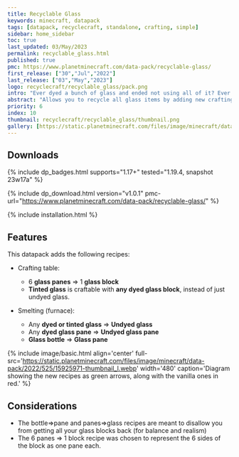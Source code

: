```yaml
---
title: Recyclable Glass
keywords: minecraft, datapack
tags: [datapack, recyclecraft, standalone, crafting, simple]
sidebar: home_sidebar
toc: true
last_updated: 03/May/2023
permalink: recyclable_glass.html
published: true
pmc: https://www.planetminecraft.com/data-pack/recyclable-glass/
first_release: ["30","Jul","2022"]
last_release: ["03","May","2023"]
logo: recyclecraft/recyclable_glass/pack.png
intro: "Ever dyed a bunch of glass and ended not using all of it? Ever crafted more panes or bottles than you needed? This datapack allows you to recycle all glass items by adding crafting and smelting recipes."
abstract: "Allows you to recycle all glass items by adding new crafting and smelting recipes."
priority: 6
index: 10
thumbnail: recyclecraft/recyclable_glass/thumbnail.png
gallery: [https://static.planetminecraft.com/files/image/minecraft/data-pack/2022/525/15925993-captura_l.webp,https://static.planetminecraft.com/files/image/minecraft/data-pack/2022/525/15925995-captura_l.webp,https://static.planetminecraft.com/files/image/minecraft/data-pack/2022/525/15925996-captura_l.webp,https://static.planetminecraft.com/files/image/minecraft/data-pack/2022/525/15925997-captura_l.webp]
---
```


## Downloads
{% include dp_badges.html supports="1.17+" tested="1.19.4, snapshot 23w17a" %}

{% include dp_download.html version="v1.0.1" pmc-url="https://www.planetminecraft.com/data-pack/recyclable-glass/" %}

{% include installation.html %}

## Features
This datapack adds the following recipes:

- Crafting table:

  - 6 **glass panes** ⇒ 1 **glass block**
  - **Tinted glass** is craftable with **any dyed glass block**, instead of just undyed glass.

- Smelting (furnace):

  - Any **dyed or tinted glass** ⇒ **Undyed glass**
  - Any **dyed glass pane** ⇒ **Undyed glass pane**
  - **Glass bottle** ⇒ **Glass pane**

{% include image/basic.html align='center' full-src='https://static.planetminecraft.com/files/image/minecraft/data-pack/2022/525/15925971-thumbnail_l.webp' width='480' caption='Diagram showing the new recipes as green arrows, along with the vanilla ones in red.' %}

## Considerations

- The bottle⇒pane and panes⇒glass recipes are meant to disallow you from getting all your glass blocks back (for balance and realism)
- The 6 panes ⇒ 1 block recipe was chosen to represent the 6 sides of the block as one pane each.